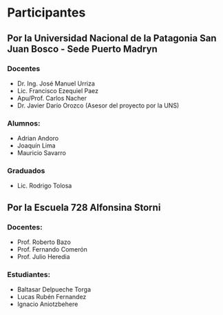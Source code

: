 # Participantes

## Por la Universidad Nacional de la Patagonia San Juan Bosco - Sede Puerto Madryn
### Docentes
* Dr. Ing. José Manuel Urriza
* Lic. Francisco Ezequiel Paez
* Apu/Prof. Carlos Nacher
* Dr. Javier Darío Orozco (Asesor del proyecto por la UNS)

### Alumnos:
* Adrian Andoro
* Joaquín Lima
* Mauricio Savarro

### Graduados
* Lic. Rodrigo Tolosa

## Por la Escuela 728 Alfonsina Storni
### Docentes:
* Prof. Roberto Bazo
* Prof. Fernando Comerón
* Prof. Julio Heredia

### Estudiantes:
* Baltasar Delpueche Torga
* Lucas Rubén Fernandez
* Ignacio Aniotzbehere
